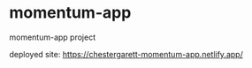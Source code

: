 # momentum-app
momentum-app project

deployed site: https://chestergarett-momentum-app.netlify.app/
